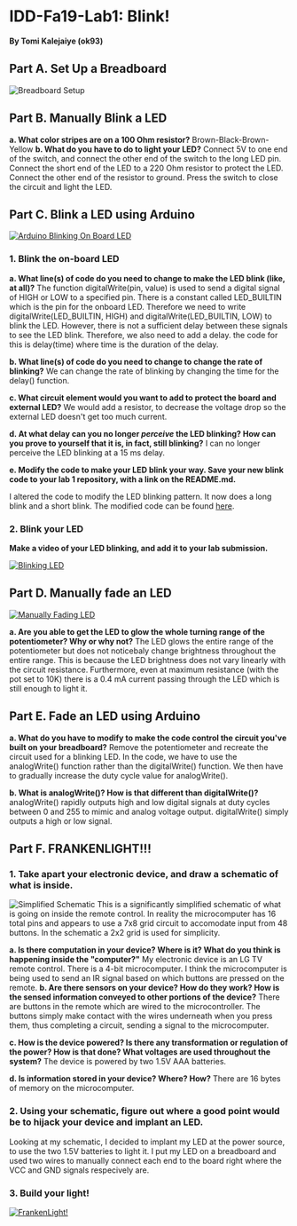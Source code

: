 # IDD-Fa19-Lab1: Blink!

**By Tomi Kalejaiye (ok93)**

## Part A. Set Up a Breadboard

![Breadboard Setup](https://imgur.com/1KFqRzd.jpg)


## Part B. Manually Blink a LED

**a. What color stripes are on a 100 Ohm resistor?**
     Brown-Black-Brown-Yellow
**b. What do you have to do to light your LED?**
     Connect 5V to one end of the switch, and connect the other end of the switch to the long LED pin. 
     Connect the short end of the LED to a 220 Ohm resistor to protect the LED. Connect the other end of the 
     resistor to ground. Press the switch to close the circuit and light the LED.

## Part C. Blink a LED using Arduino
[![Arduino Blinking On Board LED](http://img.youtube.com/vi/j2mCdmYxqCk/0.jpg)](http://www.youtube.com/watch?v=j2mCdmYxqCk)


### 1. Blink the on-board LED

**a. What line(s) of code do you need to change to make the LED blink (like, at all)?**
     The function digitalWrite(pin, value) is used to send a digital signal of HIGH or LOW to 
     a specified pin. There is a constant called LED_BUILTIN which is the pin for the onboard LED. Therefore we
     need to write digitalWrite(LED_BUILTIN, HIGH) and digitalWrite(LED_BUILTIN, LOW) to blink the LED. However,
     there is not a sufficient delay between these signals to see the LED blink. Therefore, we also need to add a delay.
     the code for this is delay(time) where time is the duration of the delay.
     
**b. What line(s) of code do you need to change to change the rate of blinking?**
     We can change the rate of blinking by changing the time for the delay() function.
     
**c. What circuit element would you want to add to protect the board and external LED?**
     We would add a resistor, to decrease the voltage drop so the external LED doesn't get too much current.
     
**d. At what delay can you no longer *perceive* the LED blinking? How can you prove to yourself that it is, in fact, still blinking?**
     I can no longer perceive the LED blinking at a 15 ms delay. 

**e. Modify the code to make your LED blink your way. Save your new blink code to your lab 1 repository, with a link on the README.md.**

I altered the code to modify the LED blinking pattern. It now does a long blink and a short blink. The modified code can be found [here](https://github.com/TomiKalejaiye/IDD-Fa18-Lab1/blob/master/blink_test.ino).


### 2. Blink your LED

**Make a video of your LED blinking, and add it to your lab submission.**

[![Blinking LED](http://img.youtube.com/vi/_GrkOeRKUgA/0.jpg)](http://www.youtube.com/watch?v=_GrkOeRKUgA)


## Part D. Manually fade an LED
[![Manually Fading LED](http://img.youtube.com/vi/ntJFSfLj9LU/0.jpg)](https://www.youtube.com/watch?v=ntJFSfLj9LU)

**a. Are you able to get the LED to glow the whole turning range of the potentiometer? Why or why not?**
     The LED glows the entire range of the potentiometer but does not noticebaly change brightness throughout the entire            range. This is because the LED brightness does not vary linearly with the circuit resistance. Furthermore, even at            maximum resistance (with the pot set to 10K) there is a 0.4 mA current passing through the LED which is still enough to        light it.

## Part E. Fade an LED using Arduino

**a. What do you have to modify to make the code control the circuit you've built on your breadboard?**
     Remove the potentiometer and recreate the circuit used for a blinking LED. In the code, we have to use the analogWrite()
     function rather than the digitalWrite() function. We then have to gradually increase the duty cycle value for                  analogWrite().

**b. What is analogWrite()? How is that different than digitalWrite()?**
     analogWrite() rapidly outputs high and low digital signals at duty cycles between 0 and 255 to mimic and analog voltage        output. digitalWrite() simply outputs a high or low signal.

## Part F. FRANKENLIGHT!!!

### 1. Take apart your electronic device, and draw a schematic of what is inside.
   ![Simplified Schematic](https://imgur.com/ua4JmAi.png)
   This is a significantly simplified schematic of what is going on inside the remote control. In reality the microcomputer  has 16 total pins and appears to use a 7x8 grid circuit to accomodate input from 48 buttons. In the schematic a 2x2 grid is used for simplicity.

**a. Is there computation in your device? Where is it? What do you think is happening inside the "computer?"**
     My electronic device is an LG TV remote control. There is a 4-bit microcomputer. I think the microcomputer is being used      to send an IR signal based on which buttons are pressed on the remote.
**b. Are there sensors on your device? How do they work? How is the sensed information conveyed to other portions of the device?**
     There are buttons in the remote which are wired to the microcontroller. The buttons simply make contact with the wires       underneath when you press them, thus completing a circuit, sending a signal to the microcomputer.

**c. How is the device powered? Is there any transformation or regulation of the power? How is that done? What voltages are used throughout the system?**
     The device is powered by two 1.5V AAA batteries. 

**d. Is information stored in your device? Where? How?**
     There are 16 bytes of memory on the microcomputer. 

### 2. Using your schematic, figure out where a good point would be to hijack your device and implant an LED.

   Looking at my schematic, I decided to implant my LED at the power source, to use the two 1.5V batteries to light it. I put my LED on a breadboard and used two wires to manually connect each end to the board right where the VCC and GND signals respecively are.

### 3. Build your light!

[![FrankenLight!](http://img.youtube.com/vi/cQ9g7yAQ0LE/0.jpg)](https://www.youtube.com/watch?v=cQ9g7yAQ0LE)
